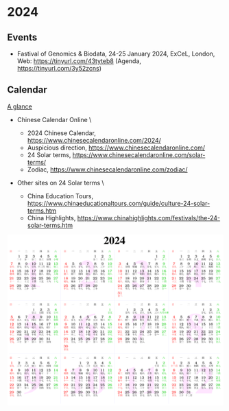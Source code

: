 # 2024

## Events

- Fastival of Genomics & Biodata, 24-25 January 2024, ExCeL, London, Web: <https://tinyurl.com/43tyteb8> (Agenda, <https://tinyurl.com/3y52zcns>)

## Calendar

[A glance](https://www.calendarpedia.co.uk/download/calendar-2024-landscape-year-at-a-glance-in-colour.pdf)

- Chinese Calendar Online \
    - 2024 Chinese Calendar, <https://www.chinesecalendaronline.com/2024/>
    - Auspicious direction, <https://www.chinesecalendaronline.com/>
    - 24 Solar terms, <https://www.chinesecalendaronline.com/solar-terms/> 
    - Zodiac, <https://www.chinesecalendaronline.com/zodiac/>

- Other sites on 24 Solar terms \
    - China Education Tours, <https://www.chinaeducationaltours.com/guide/culture-24-solar-terms.htm>
    - China Highlights, <https://www.chinahighlights.com/festivals/the-24-solar-terms.htm>

![Calendar](2024.png)
